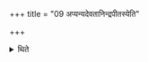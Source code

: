 +++
title = "09 अप्यन्यदेवतानिन्द्रपीतस्येति"

+++

<details><summary>थिते</summary>

अप्यन्यदेवतानिन्द्रपीतस्येति ९
</details>
